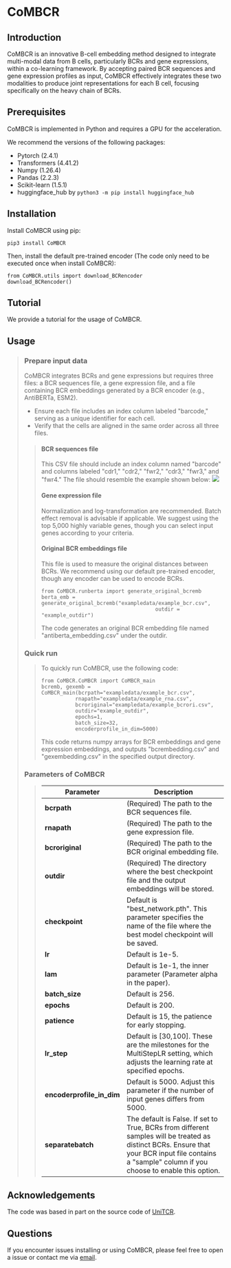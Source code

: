 # CoMBCR
## Introduction
CoMBCR is an innovative B-cell embedding method designed to integrate multi-modal data from B cells, particularly BCRs and gene expressions, within a co-learning framework. By accepting paired BCR sequences and gene expression profiles as input, CoMBCR effectively integrates these two modalities to produce joint representations for each B cell, focusing specifically on the heavy chain of BCRs. 
## Prerequisites
CoMBCR is implemented in Python and requires a GPU for the acceleration. 

We recommend the versions of the following packages:  
- Pytorch (2.4.1)  
- Transformers (4.41.2)  
- Numpy (1.26.4)  
- Pandas (2.2.3)  
- Scikit-learn (1.5.1)  
- huggingface_hub by ```python3 -m pip install huggingface_hub```

## Installation
Install CoMBCR using pip:

```
pip3 install CoMBCR
```
Then, install the default pre-trained encoder (The code only need to be executed once when install CoMBCR):
```
from CoMBCR.utils import download_BCRencoder
download_BCRencoder()
```
## Tutorial
We provide a tutorial for the usage of CoMBCR.
## Usage
> ### Prepare input data
> CoMBCR integrates BCRs and gene expressions but requires three files: a BCR sequences file, a gene expression file, and a file containing BCR embeddings generated by a BCR encoder (e.g., AntiBERTa, ESM2).  
> - Ensure each file includes an index column labeled "barcode," serving as a unique identifier for each cell.   
> - Verify that the cells are aligned in the same order across all three files.
>> #### BCR sequences file
>> This CSV file should include an index column named "barcode" and columns labeled "cdr1," "cdr2," "fwr2," "cdr3," "fwr3," and "fwr4." The file should resemble the example shown below: ![](images/BCRs.png)
>> #### Gene expression file
>> Normalization and log-transformation are recommended. Batch effect removal is advisable if applicable. We suggest using the top 5,000 highly variable genes, though you can select input genes according to your criteria.
>> #### Original BCR embeddings file
>> This file is used to measure the original distances between BCRs. We recommend using our default pre-trained encoder, though any encoder can be used to encode BCRs. 
>> ```
>> from CoMBCR.runberta import generate_original_bcremb
>> berta_emb = generate_original_bcremb("exampledata/example_bcr.csv",
>>                                      outdir = "example_outdir")
>> ```
>> The code generates an original BCR embedding file named "antiberta_embedding.csv" under the outdir.
> ### Quick run
>> To quickly run CoMBCR, use the following code:  
>> ```
>> from CoMBCR.CoMBCR import CoMBCR_main
>> bcremb, gexemb = CoMBCR_main(bcrpath="exampledata/example_bcr.csv", 
>>            rnapath="exampledata/example_rna.csv", 
>>            bcroriginal="exampledata/example_bcrori.csv", 
>>            outdir="example_outdir",
>>            epochs=1,
>>            batch_size=32,
>>            encoderprofile_in_dim=5000)
>> ```
>> This code returns numpy arrays for BCR embeddings and gene expression embeddings, and outputs "bcrembedding.csv" and "gexembedding.csv" in the specified output directory.
> ### Parameters of CoMBCR
>> | Parameter | Description |
>> | ------------- | ------------- |
>> | **bcrpath** | (Required) The path to the BCR sequences file.|
>> | **rnapath** | (Required) The path to the gene expression file.|
>> | **bcroriginal**| (Required) The path to the BCR original embedding file.|
>> |**outdir**|(Required) The directory where the best checkpoint file and the output embeddings will be stored.|
>> |**checkpoint**|Default is "best_network.pth". This parameter specifies the name of the file where the best model checkpoint will be saved.|
>> |**lr**|Default is 1e-5.|
>> |**lam**| Default is 1e-1, the inner parameter (Parameter alpha in the paper).|
>> |**batch_size** | Default is 256.|
>> |**epochs** | Default is 200.|
>> |**patience**| Default is 15, the patience for early stopping.|
>> |**lr_step** | Default is [30,100]. These are the milestones for the MultiStepLR setting, which adjusts the learning rate at specified epochs.|
>> |**encoderprofile_in_dim**| Default is 5000. Adjust this parameter if the number of input genes differs from 5000.|
>> |**separatebatch**|The default is False. If set to True, BCRs from different samples will be treated as distinct BCRs. Ensure that your BCR input file contains a "sample" column if you choose to enable this option. |

## Acknowledgements
The code was based in part on the source code of [UniTCR](https://github.com/bm2-lab/UniTCR/tree/main).
## Questions
If you encounter issues installing or using CoMBCR, please feel free to open a issue or contact me via [email](yipingzou2-c@my.cityu.edu.hk).

